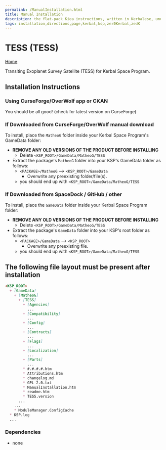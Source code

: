 ```yaml
---
permalink: /ManualInstallation.html
title: Manual Installation
description: the flat-pack Kiea instructions, written in Kerbalese, unusally present
tags: installation,directions,page,kerbal,ksp,zer0Kerbal,zedK
---
```


<!-- ManualInstallation.md v1.1.8.1
TESS (TESS)
created: 01 Oct 2019
updated: 29 Jul 2022 -->

<!-- based upon work by Lisias -->

# TESS (TESS)

[Home](./index.md)

Transiting Exoplanet Survey Satellite (TESS) for Kerbal Space Program.

## Installation Instructions

### Using CurseForge/OverWolf app or CKAN

You should be all good! (check for latest version on CurseForge)

### If Downloaded from CurseForge/OverWolf manual download

To install, place the `MatheoG` folder inside your Kerbal Space Program's GameData folder:

* **REMOVE ANY OLD VERSIONS OF THE PRODUCT BEFORE INSTALLING**
  * Delete `<KSP_ROOT>/GameData/MatheoG/TESS`
* Extract the package's `MatheoG` folder into your KSP's GameData folder as follows:
  * `<PACKAGE>/MatheoG` --> `<KSP_ROOT>/GameData`
    * Overwrite any preexisting folder/file(s).
  * you should end up with `<KSP_ROOT>/GameData/MatheoG/TESS`

### If Downloaded from SpaceDock / GitHub / other

To install, place the `GameData` folder inside your Kerbal Space Program folder:

* **REMOVE ANY OLD VERSIONS OF THE PRODUCT BEFORE INSTALLING**
  * Delete `<KSP_ROOT>/GameData/MatheoG/TESS`
* Extract the package's `GameData` folder into your KSP's root folder as follows:
  * `<PACKAGE>/GameData` --> `<KSP_ROOT>`
    * Overwrite any preexisting file.
  * you should end up with `<KSP_ROOT>/GameData/MatheoG/TESS`

## The following file layout must be present after installation

```markdown
<KSP_ROOT>
  + [GameData]
    + [MatheoG]
      + [TESS]
        + [Agencies]
          ...
        + [Compatibility]
          ...
        + [Config]
          ...
        + [Contracts]
          ...
        + [Flags]
          ...
        + [Localization]
          ...
        + [Parts]
          ...
        * #.#.#.#.htm
        * Attributions.htm
        * changelog.md
        * GPL-2.0.txt
        * ManualInstallation.htm
        * readme.htm
        * TESS.version
      ...
    ...
    * ModuleManager.ConfigCache
  * KSP.log
  ...
```

### Dependencies

* none

